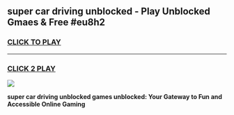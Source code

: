 
## super car driving unblocked - Play Unblocked Gmaes & Free #eu8h2
<h3>
<a href="https://news.freeplayer.one?title=super_car_driving_unblocked&ref=24F">CLICK TO PLAY</a></h3>
<hr>

<h3>
<a href="https://news.freeplayer.one?title=super_car_driving_unblocked&ref=24F">CLICK 2 PLAY</a>
  
</h3>

<a href="https://news.freeplayer.one?title=super_car_driving_unblocked&ref=24F/"><img src="https://clearcache.store/games.png"></a>


**super car driving unblocked games unblocked: Your Gateway to Fun and Accessible Online Gaming**

